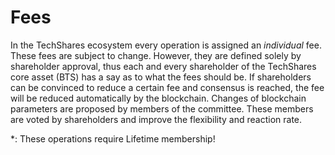 # Fees

In the TechShares ecosystem every operation is assigned an *individual* fee.
These fees are subject to change. However, they are defined solely by
shareholder approval, thus each and every shareholder of the TechShares core
asset (BTS) has a say as to what the fees should be. If shareholders can be
convinced to reduce a certain fee and consensus is reached, the fee will be
reduced automatically by the blockchain. Changes of blockchain parameters are
proposed by members of the committee. These members are voted by shareholders
and improve the flexibility and reaction rate.

\*: These operations require Lifetime membership!
